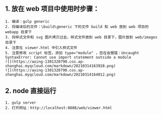 ## 1. 放在 web 项目中使用时步骤：
	1. 编译：gulp generic
	2. 将编译后的文件：\build\generic 下的文件 build 和 web 放到 web 项目的 webapp 目录下
	3. 将样式文件和 svg 图片拷贝过去，样式文件放到 web 目录下，图片放到 web/images 目录下
	4. 注意在 viewer.html 中引入样式文件
	5. 注意修改 script 标签，添加 type="module" ，否在会报错：Uncaught SyntaxError: Cannot use import statement outside a module
	![](https://aoing-1301320790.cos.ap-shanghai.myqcloud.com/markdown/20210314163928.png)
	![](https://aoing-1301320790.cos.ap-shanghai.myqcloud.com/markdown/20210314164012.png)

## 2. node 直接运行
	1. gulp server
	2. 打开网址：http://localhost:8888/web/viewer.html